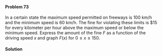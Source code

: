<div class="alert alert-warning" role="alert">
<h4 class="alert-heading">Problem 73</h4>

In a certain state the maximum speed permitted on freeways is $100$ km/h and the minimum speed is $60$ km/h. The fine for violating these limits is $\$15$ for every kilometer per hour above the maximum speed or below the minimum speed. Express the amount of the fine $F$ as a function of the driving speed $x$ and graph $F(x)$ for $0 \le x \le 150$.

</div>

<div class="alert alert-success" role="alert">
<h4 class="alert-heading">Solution</h4>



</div>
